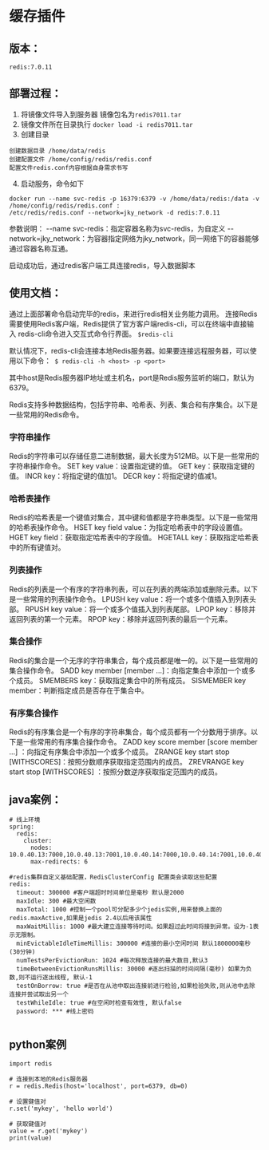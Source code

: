 # 缓存插件

## 版本：

    redis:7.0.11

## 部署过程：

1. 将镜像文件导入到服务器 镜像包名为`redis7011.tar`
2. 镜像文件所在目录执行
   `docker load -i redis7011.tar`
3. 创建目录

~~~
创建数据目录 /home/data/redis
创建配置文件 /home/config/redis/redis.conf
配置文件redis.conf内容根据自身需求书写
~~~

4. 启动服务，命令如下

~~~
docker run --name svc-redis -p 16379:6379 -v /home/data/redis:/data -v /home/config/redis/redis.conf :
/etc/redis/redis.conf --network=jky_network -d redis:7.0.11
~~~

参数说明： --name svc-redis：指定容器名称为svc-redis，为自定义 --network=jky_network：为容器指定网络为jky_network，同一网络下的容器能够通过容器名称互通。

启动成功后，通过redis客户端工具连接redis，导入数据脚本

## 使用文档：

通过上面部署命令启动完毕的redis，来进行redis相关业务能力调用。 连接Redis需要使用Redis客户端，Redis提供了官方客户端redis-cli，可以在终端中直接输入
redis-cli命令进入交互式命令行界面。 `$redis-cli`

默认情况下，redis-cli会连接本地Redis服务器。如果要连接远程服务器，可以使用以下命令：` $ redis-cli -h <host> -p <port>`

其中host是Redis服务器IP地址或主机名，port是Redis服务监听的端口，默认为6379。

Redis支持多种数据结构，包括字符串、哈希表、列表、集合和有序集合。以下是一些常用的Redis命令。

### 字符串操作

Redis的字符串可以存储任意二进制数据，最大长度为512MB。以下是一些常用的字符串操作命令。 SET key value：设置指定键的值。 GET key：获取指定键的值。 INCR key：将指定键的值加1。 DECR
key：将指定键的值减1。

### 哈希表操作

Redis的哈希表是一个键值对集合，其中键和值都是字符串类型。以下是一些常用的哈希表操作命令。 HSET key field value：为指定哈希表中的字段设置值。 HGET key field：获取指定哈希表中的字段值。 HGETALL
key：获取指定哈希表中的所有键值对。

### 列表操作

Redis的列表是一个有序的字符串列表，可以在列表的两端添加或删除元素。以下是一些常用的列表操作命令。 LPUSH key value：将一个或多个值插入到列表头部。 RPUSH key value：将一个或多个值插入到列表尾部。 LPOP
key：移除并返回列表的第一个元素。 RPOP key：移除并返回列表的最后一个元素。

### 集合操作

Redis的集合是一个无序的字符串集合，每个成员都是唯一的。以下是一些常用的集合操作命令。 SADD key member [member ...]：向指定集合中添加一个或多个成员。 SMEMBERS key：获取指定集合中的所有成员。
SISMEMBER key member：判断指定成员是否存在于集合中。

### 有序集合操作

Redis的有序集合是一个有序的字符串集合，每个成员都有一个分数用于排序。以下是一些常用的有序集合操作命令。 ZADD key score member [score member ...]
：向指定有序集合中添加一个或多个成员。 ZRANGE key start stop [WITHSCORES]：按照分数顺序获取指定范围内的成员。 ZREVRANGE key start stop [WITHSCORES]
：按照分数逆序获取指定范围内的成员。

## java案例：

~~~
# 线上环境
spring:
  redis:
    cluster:
      nodes: 10.0.40.13:7000,10.0.40.13:7001,10.0.40.14:7000,10.0.40.14:7001,10.0.40.23:7000,10.0.40.23:7001
      max-redirects: 6

#redis集群自定义基础配置，RedisClusterConfig 配置类会读取这些配置
redis:
  timeout: 300000 #客户端超时时间单位是毫秒 默认是2000
  maxIdle: 300 #最大空闲数
  maxTotal: 1000 #控制一个pool可分配多少个jedis实例,用来替换上面的redis.maxActive,如果是jedis 2.4以后用该属性
  maxWaitMillis: 1000 #最大建立连接等待时间。如果超过此时间将接到异常。设为-1表示无限制。
  minEvictableIdleTimeMillis: 300000 #连接的最小空闲时间 默认1800000毫秒(30分钟)
  numTestsPerEvictionRun: 1024 #每次释放连接的最大数目,默认3
  timeBetweenEvictionRunsMillis: 30000 #逐出扫描的时间间隔(毫秒) 如果为负数,则不运行逐出线程, 默认-1
  testOnBorrow: true #是否在从池中取出连接前进行检验,如果检验失败,则从池中去除连接并尝试取出另一个
  testWhileIdle: true #在空闲时检查有效性, 默认false
  password: *** #线上密码


~~~

## python案例

~~~
import redis

# 连接到本地的Redis服务器
r = redis.Redis(host='localhost', port=6379, db=0)

# 设置键值对
r.set('mykey', 'hello world')

# 获取键值对
value = r.get('mykey')
print(value)


~~~